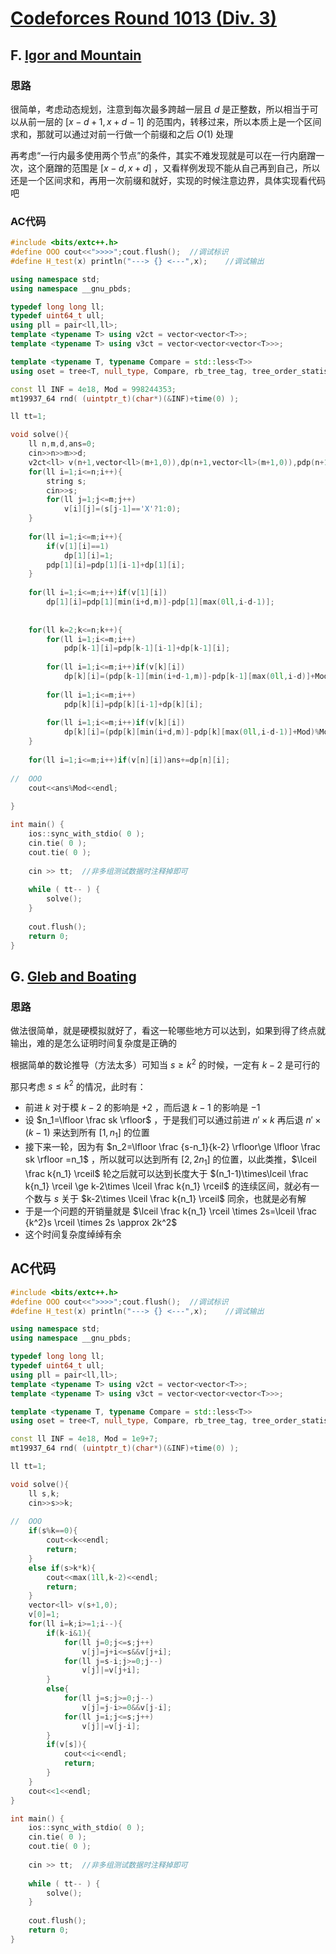 # [Codeforces Round 1013 (Div. 3)](https://codeforces.com/contest/2091)

## F. [Igor and Mountain](https://codeforces.com/contest/2091/problem/F)

### 思路

很简单，考虑动态规划，注意到每次最多跨越一层且 $d$ 是正整数，所以相当于可以从前一层的 $[x-d+1,x+d-1]$ 的范围内，转移过来，所以本质上是一个区间求和，那就可以通过对前一行做一个前缀和之后 $O(1)$ 处理

再考虑“一行内最多使用两个节点”的条件，其实不难发现就是可以在一行内磨蹭一次，这个磨蹭的范围是 $[x-d,x+d]$ ，又看样例发现不能从自己再到自己，所以还是一个区间求和，再用一次前缀和就好，实现的时候注意边界，具体实现看代码吧

### AC代码

```c++
#include <bits/extc++.h>
#define OOO cout<<">>>>";cout.flush();	//调试标识
#define H_test(x) println("---> {} <---",x);	//调试输出

using namespace std;
using namespace __gnu_pbds;

typedef long long ll;
typedef uint64_t ull;
using pll = pair<ll,ll>;
template <typename T> using v2ct = vector<vector<T>>;
template <typename T> using v3ct = vector<vector<vector<T>>>;

template <typename T, typename Compare = std::less<T>>
using oset = tree<T, null_type, Compare, rb_tree_tag, tree_order_statistics_node_update>;

const ll INF = 4e18, Mod = 998244353;
mt19937_64 rnd( (uintptr_t)(char*)(&INF)+time(0) );

ll tt=1;

void solve(){
	ll n,m,d,ans=0;
	cin>>n>>m>>d;
	v2ct<ll> v(n+1,vector<ll>(m+1,0)),dp(n+1,vector<ll>(m+1,0)),pdp(n+1,vector<ll>(m+1,0));
	for(ll i=1;i<=n;i++){
		string s;
		cin>>s;
		for(ll j=1;j<=m;j++)
			v[i][j]=(s[j-1]=='X'?1:0);
	}
	
	for(ll i=1;i<=m;i++){
		if(v[1][i]==1)
			dp[1][i]=1;
		pdp[1][i]=pdp[1][i-1]+dp[1][i];
	}
	
	for(ll i=1;i<=m;i++)if(v[1][i])
		dp[1][i]=pdp[1][min(i+d,m)]-pdp[1][max(0ll,i-d-1)];
	
	
	for(ll k=2;k<=n;k++){
		for(ll i=1;i<=m;i++)
			pdp[k-1][i]=pdp[k-1][i-1]+dp[k-1][i];
		
		for(ll i=1;i<=m;i++)if(v[k][i])
			dp[k][i]=(pdp[k-1][min(i+d-1,m)]-pdp[k-1][max(0ll,i-d)]+Mod)%Mod;
		
		for(ll i=1;i<=m;i++)
			pdp[k][i]=pdp[k][i-1]+dp[k][i];
		
		for(ll i=1;i<=m;i++)if(v[k][i])
			dp[k][i]=(pdp[k][min(i+d,m)]-pdp[k][max(0ll,i-d-1)]+Mod)%Mod;
	}
	
	for(ll i=1;i<=m;i++)if(v[n][i])ans+=dp[n][i];
	
//	OOO
	cout<<ans%Mod<<endl;
	
}

int main() {
	ios::sync_with_stdio( 0 );
	cin.tie( 0 );
	cout.tie( 0 );
	
	cin >> tt;	//非多组测试数据时注释掉即可
	
	while ( tt-- ) {
		solve();
	}
	
	cout.flush();
	return 0;
}
```

## G. [Gleb and Boating](https://codeforces.com/contest/2091/problem/G)

### 思路

做法很简单，就是硬模拟就好了，看这一轮哪些地方可以达到，如果到得了终点就输出，难的是怎么证明时间复杂度是正确的

根据简单的数论推导（方法太多）可知当 $s\ge k^2$ 的时候，一定有 $k-2$ 是可行的

那只考虑 $s\le k^2$ 的情况，此时有：

- 前进 $k$ 对于模 $k-2$ 的影响是 $+2$ ，而后退 $k-1$ 的影响是 $-1$
- 设 $n_1=\lfloor \frac sk \rfloor$ ，于是我们可以通过前进 $n'\times k$ 再后退 $n'\times(k-1)$ 来达到所有 $[1,n_1]$ 的位置
- 接下来一轮，因为有 $n_2=\lfloor \frac {s-n_1}{k-2} \rfloor\ge \lfloor \frac sk \rfloor =n_1$ ，所以就可以达到所有 $[2,2n_1]$ 的位置，以此类推，$\lceil \frac k{n_1} \rceil$ 轮之后就可以达到长度大于 $(n_1-1)\times\lceil \frac k{n_1} \rceil \ge k-2\times \lceil \frac k{n_1} \rceil$  的连续区间，就必有一个数与 $s$ 关于 $k-2\times \lceil \frac k{n_1} \rceil$ 同余，也就是必有解
- 于是一个问题的开销量就是 $\lceil \frac k{n_1} \rceil \times 2s=\lceil \frac {k^2}s \rceil \times 2s \approx 2k^2$ 
- 这个时间复杂度绰绰有余

## AC代码

```c++
#include <bits/extc++.h>
#define OOO cout<<">>>>";cout.flush();	//调试标识
#define H_test(x) println("---> {} <---",x);	//调试输出

using namespace std;
using namespace __gnu_pbds;

typedef long long ll;
typedef uint64_t ull;
using pll = pair<ll,ll>;
template <typename T> using v2ct = vector<vector<T>>;
template <typename T> using v3ct = vector<vector<vector<T>>>;

template <typename T, typename Compare = std::less<T>>
using oset = tree<T, null_type, Compare, rb_tree_tag, tree_order_statistics_node_update>;

const ll INF = 4e18, Mod = 1e9+7;
mt19937_64 rnd( (uintptr_t)(char*)(&INF)+time(0) );

ll tt=1;

void solve(){
	ll s,k;
	cin>>s>>k;
	
//	OOO
	if(s%k==0){
		cout<<k<<endl;
		return;
	}
	else if(s>k*k){
		cout<<max(1ll,k-2)<<endl;
		return;
	}
	vector<ll> v(s+1,0);
	v[0]=1;
	for(ll i=k;i>=1;i--){
		if(k-i&1){
			for(ll j=0;j<=s;j++)
				v[j]=j+i<=s&&v[j+i];
			for(ll j=s-i;j>=0;j--)
				v[j]|=v[j+i];
		}
		else{
			for(ll j=s;j>=0;j--)
				v[j]=j-i>=0&&v[j-i];
			for(ll j=i;j<=s;j++)
				v[j]|=v[j-i];
		}
		if(v[s]){
			cout<<i<<endl;
			return;
		}
	}
	cout<<1<<endl;
}

int main() {
	ios::sync_with_stdio( 0 );
	cin.tie( 0 );
	cout.tie( 0 );
	
	cin >> tt;	//非多组测试数据时注释掉即可
	
	while ( tt-- ) {
		solve();
	}
	
	cout.flush();
	return 0;
}
```

##   